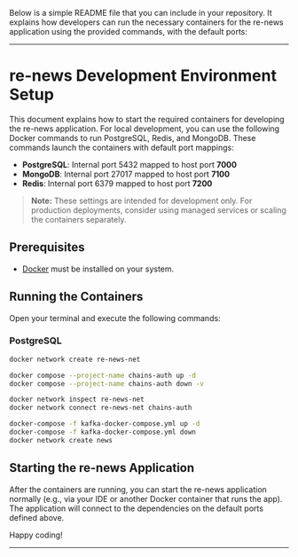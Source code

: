 Below is a simple README file that you can include in your repository. It explains how developers can run the necessary containers for the re-news application using the provided commands, with the default ports:

---

# re-news Development Environment Setup

This document explains how to start the required containers for developing the re-news application. For local development, you can use the following Docker commands to run PostgreSQL, Redis, and MongoDB. These commands launch the containers with default port mappings:

- **PostgreSQL**: Internal port 5432 mapped to host port **7000**
- **MongoDB**: Internal port 27017 mapped to host port **7100**
- **Redis**: Internal port 6379 mapped to host port **7200**

> **Note:** These settings are intended for development only. For production deployments, consider using managed services or scaling the containers separately.

## Prerequisites

- [Docker](https://docs.docker.com/get-docker/) must be installed on your system.

## Running the Containers

Open your terminal and execute the following commands:

### PostgreSQL

```bash
docker network create re-news-net
```

```bash
docker compose --project-name chains-auth up -d
docker compose --project-name chains-auth down -v
```

```bash
docker network inspect re-news-net
docker network connect re-news-net chains-auth
```
```bash
docker-compose -f kafka-docker-compose.yml up -d
docker-compose -f kafka-docker-compose.yml down
docker network create news

```


## Starting the re-news Application

After the containers are running, you can start the re-news application normally (e.g., via your IDE or another Docker container that runs the app). The application will connect to the dependencies on the default ports defined above.

Happy coding!

---